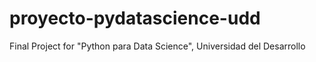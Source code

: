 # proyecto-pydatascience-udd
Final Project for "Python para Data Science", Universidad del Desarrollo
